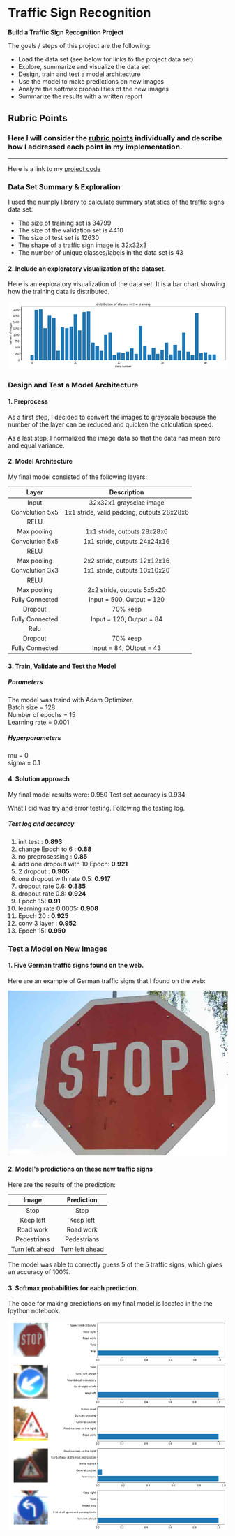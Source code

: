 # **Traffic Sign Recognition** 


**Build a Traffic Sign Recognition Project**

The goals / steps of this project are the following:
* Load the data set (see below for links to the project data set)
* Explore, summarize and visualize the data set
* Design, train and test a model architecture
* Use the model to make predictions on new images
* Analyze the softmax probabilities of the new images
* Summarize the results with a written report


[//]: # (Image References)

[image1]: ./examples/visualization.jpg "Visualization"
[image2]: ./examples/grayscale.jpg "Grayscaling"
[image3]: ./examples/random_noise.jpg "Random Noise"
[image4]: ./examples/placeholder.png "Traffic Sign 1"
[image5]: ./examples/placeholder.png "Traffic Sign 2"
[image6]: ./examples/placeholder.png "Traffic Sign 3"
[image7]: ./examples/placeholder.png "Traffic Sign 4"
[image8]: ./examples/placeholder.png "Traffic Sign 5"

## Rubric Points
### Here I will consider the [rubric points](https://review.udacity.com/#!/rubrics/481/view) individually and describe how I addressed each point in my implementation.  

---

Here is a link to my [project code](https://github.com/inokatsu/CarND-Traffic-Sign-Recognition/blob/master/Traffic_Sign_Classifier.ipynb)

### Data Set Summary & Exploration

I used the numply library to calculate summary statistics of the traffic
signs data set:

* The size of training set is 34799
* The size of the validation set is 4410
* The size of test set is 12630
* The shape of a traffic sign image is 32x32x3
* The number of unique classes/labels in the data set is 43

#### 2. Include an exploratory visualization of the dataset.

Here is an exploratory visualization of the data set. It is a bar chart showing how the training data is distributed.

![alt text](https://github.com/inokatsu/CarND-Traffic-Sign-Recognition/blob/master/figure/distribution_validation.png)

### Design and Test a Model Architecture

#### 1. Preprocess

As a first step, I decided to convert the images to grayscale because the number of the layer can be reduced and quicken the calculation speed.

As a last step, I normalized the image data so that the data has mean zero and equal variance.


#### 2. Model Architecture

My final model consisted of the following layers:

| Layer         		|     Description	        					| 
|:---------------------:|:---------------------------------------------:| 
| Input         		| 32x32x1 graysclae image   					| 
| Convolution 5x5     	| 1x1 stride, valid padding, outputs 28x28x6 	|
| RELU					|								 				|
| Max pooling	      	| 1x1 stride, outputs 28x28x6   				|
| Convolution 5x5	    | 1x1 stride, outputs 24x24x16					|
| RELU					|								 				|
| Max pooling	      	| 2x2 stride, outputs 12x12x16  				|
| Convolution 3x3	    | 1x1 stride, outputs 10x10x20					|
| RELU					|								 				|
| Max pooling	      	| 2x2 stride, outputs 5x5x20    				|
| Fully Connected		| Input = 500, Output = 120						|
| Dropout				| 70% keep										|
| Fully Connected		| Input = 120, Output = 84						|
| Relu					|												|
| Dropout				| 70% keep										| 
| Fully Connected		| Input = 84, OUtput = 43						|

#### 3. Train, Validate and Test the Model

##### Parameters
The model was traind with Adam Optimizer.  
Batch size = 128  
Number of epochs = 15  
Learning rate = 0.001  

##### Hyperparameters
mu = 0  
sigma = 0.1  

#### 4. Solution approach

My final model results were: 0.950
Test set accuracy is 0.934

What I did was try and error testing. Following the testing log.

##### Test log and accuracy
1.  init test : __0.893__
2.  change Epoch to 6 : __0.88__
3.  no preprosessing : __0.85__
4.  add one dropout with 10 Epoch: __0.921__
5.  2 dropout : __0.905__
6.  one dropout with rate 0.5: __0.917__
7.  dropout rate 0.6: __0.885__
8.  dropout rate 0.8: __0.924__
9.  Epoch 15: __0.91__
10. learning rate 0.0005: __0.908__
11. Epoch 20 : __0.925__
12. conv 3 layer : __0.952__
13. Epoch 15: __0.950__


 

### Test a Model on New Images

#### 1. Five German traffic signs found on the web.

Here are an example of German traffic signs that I found on the web:

![alt text](https://github.com/inokatsu/CarND-Traffic-Sign-Recognition/blob/master/downloaded_images/Stop.jpg) 


#### 2. Model's predictions on these new traffic signs

Here are the results of the prediction:

| Image			        |     Prediction	        					| 
|:---------------------:|:---------------------------------------------:| 
| Stop              	| Stop                      					| 
| Keep left    			| Keep left										|
| Road work 			| Road work										|
| Pedestrians   		| Pedestrians			    	 				|
| Turn left ahead    	| Turn left ahead       						|


The model was able to correctly guess 5 of the 5 traffic signs, which gives an accuracy of 100%. 

#### 3. Softmax probabilities for each prediction. 

The code for making predictions on my final model is located in the the Ipython notebook.

![alt text](https://github.com/inokatsu/CarND-Traffic-Sign-Recognition/blob/master/figure/softmax_probability.png)


